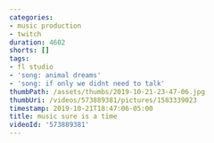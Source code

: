 ```yaml
---
categories:
- music production
- twitch
duration: 4602
shorts: []
tags:
- fl studio
- 'song: animal dreams'
- 'song: if only we didnt need to talk'
thumbPath: /assets/thumbs/2019-10-21-23-47-06.jpg
thumbUri: /videos/573889381/pictures/1583339023
timestamp: 2019-10-21T18:47:06-05:00
title: music sure is a time
videoId: '573889381'
---
```

